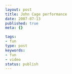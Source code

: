 ```yaml
---
layout: post
title: John Cage performance
date: 2007-07-13
published: true
meta: {}

tags:
- fun
type: post
keywords:
- fun
- video
status: publish
---
```



